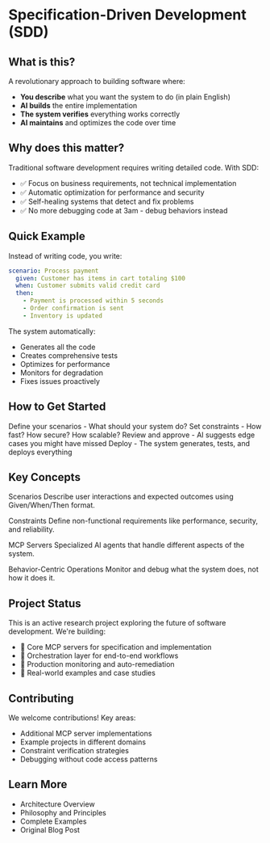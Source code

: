# Specification-Driven Development (SDD)

## What is this?

A revolutionary approach to building software where:
- **You describe** what you want the system to do (in plain English)
- **AI builds** the entire implementation
- **The system verifies** everything works correctly
- **AI maintains** and optimizes the code over time

## Why does this matter?

Traditional software development requires writing detailed code. With SDD:
- ✅ Focus on business requirements, not technical implementation
- ✅ Automatic optimization for performance and security
- ✅ Self-healing systems that detect and fix problems
- ✅ No more debugging code at 3am - debug behaviors instead

## Quick Example

Instead of writing code, you write:
```yaml
scenario: Process payment
  given: Customer has items in cart totaling $100
  when: Customer submits valid credit card
  then: 
    - Payment is processed within 5 seconds
    - Order confirmation is sent
    - Inventory is updated
```

The system automatically:

- Generates all the code
- Creates comprehensive tests
- Optimizes for performance
- Monitors for degradation
- Fixes issues proactively

## How to Get Started

Define your scenarios - What should your system do?
Set constraints - How fast? How secure? How scalable?
Review and approve - AI suggests edge cases you might have missed
Deploy - The system generates, tests, and deploys everything

## Key Concepts

Scenarios
Describe user interactions and expected outcomes using Given/When/Then format.

Constraints
Define non-functional requirements like performance, security, and reliability.

MCP Servers
Specialized AI agents that handle different aspects of the system.

Behavior-Centric Operations
Monitor and debug what the system does, not how it does it.

## Project Status
This is an active research project exploring the future of software development. We're building:

- 🚧 Core MCP servers for specification and implementation
- 🚧 Orchestration layer for end-to-end workflows
- 🚧 Production monitoring and auto-remediation
- 🚧 Real-world examples and case studies

## Contributing
We welcome contributions! Key areas:

- Additional MCP server implementations
- Example projects in different domains
- Constraint verification strategies
- Debugging without code access patterns

## Learn More

- Architecture Overview
- Philosophy and Principles
- Complete Examples
- Original Blog Post